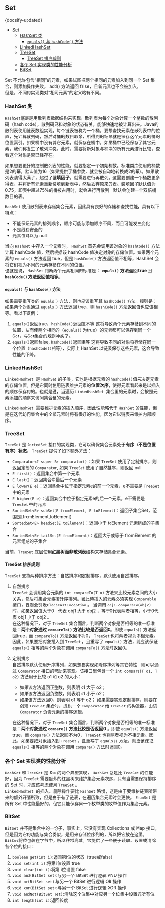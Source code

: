 ## Set
{docsify-updated}
- [Set](#set)
	- [HashSet 类](#hashset-类)
		- [`equals()` 与 `hashCode()` 方法](#equals-与-hashcode-方法)
	- [LinkedHashSet](#linkedhashset)
	- [TreeSet](#treeset)
		- [TreeSet 排序规则](#treeset-排序规则)
	- [各个 Set 实现类的性能分析](#各个-set-实现类的性能分析)
	- [BitSet](#bitset)


Set 不允许包含“相同”的元素，如果试图把两个相同的元素加入到同一个 Set 集合，则添加操作失败， add() 方法返回 false，且新元素也不会被加入。    
但是，不同的实现类对“相同元素”的定义略有不同。

### HashSet 类
`HashSet`底层是用散列表数据结构来实现。散列表为每个对象计算一个整数的散列码（hash code），散列码只和对象的状态有关，能够快速地被计算出来。Java的散列表使用链表数组实现，每个链表被称为一个桶，要想查找元素在散列表中的位置，先计算散列码，然后对桶的数目取余，所得到的结果就是保存这个元素的桶的位置索引。如果桶中没有其它元素，就保存在桶中，如果桶中已经保存了其它元素，我们称发生了散列冲突。此时，需要将新对象与桶中的所有元素进行比较，查看这个对象是否已经存在。

如果想要更好的控制散列表的性能，就要指定一个初始桶数。标准类库使用的桶数是2的幂，默认值为16（如果提供了桶参数，就会被自动地转换成2的幂）。如果散列表装得太满了，超过了**装填因子**，就需要进行再散列。这需要创建一个桶数更多得表，并将所有元素重新装填到新表中，然后丢弃原来的表。装填因子默认值为0.75，即表中超过75%的桶被占用时，就会进行再散列，默认会创建一个双倍桶数目的表。

`HashSet` 使用散列表来存储集合元素，因此具有良好的存储和查找性能，具有以下特点：
+ 不能保证元素的排列顺序，顺序可能与添加顺序不同，而且可能发生变化
+ 不是线程安全的
+ 元素值可以为 null

当向 `Hashset` 中存入一个元素时， `HashSet` 首先会调用该对象的 `hashCode()` 方法计算 hashCode 值，然后根据该 hashCode 值决定对象的存储位置。如果两个元素的 `equals()` 方法返回 true，但是 `hashCode()` 方法返回值不相等，HashSet 会将它们视为不同的元素存储在不同的位置。  
也就是说， `HashSet` 判断两个元素相同的标准是： **`equals()` 方法返回 true 且 `hashCode()` 方法返回值相等**。

#### `equals()` 与 `hashCode()` 方法
如果需要重写类的 `equals()` 方法，则也应该重写其 `hashCode()` 方法。规则是：如果两个对象通过 `equals()` 方法返回 true，则 `hashCode()` 方法返回值也应该相等。看以下反例：
1. `equals()`返回true，`hashCode()`返回值不等
这将导致两个元素存储到不同的位置，从而使两个相同的（`equals()` 为true）的元素都可以保存到同一个 Set，与Set集合的规则冲突了。
2. `equals()`返回false, `hashCode()`返回相等
这将导致不同的对象将存储在同一个位置（`hashCode()`相等），实际上 HashSet 以链表保存这些元素，这会导致性能的下降。

### LinkedHashSet
`LinkedHashSet `是 `HashSet` 的子类，它也是根据元素的 `hashCode()`值来决定元素的存储位置，但是它同时使用链表维护元素的**位置次序**，使得元素看起来是以插入的顺序保存的的。也就是说，当遍历 `LinkedHashSet `集合里的元素时，会按照元素添加的顺序来访问集合里的元素。

`LinkedHashSet `需要维护元素的插入顺序，因此性能略低于 `HashSet` 的性能，但是在迭代访问集合中的全部元素时将有很好的性能，因为它以链表来维护内部顺序。

### TreeSet
`TreeSet` 是 `SortedSet` 接口的实现类，它可以确保集合元素处于**有序（不是位置有序）状态**。 `TreeSet` 提供了如下额外方法：
+ `Comparator<? super E> comparator()`：如果 `TreeSet` 使用了定制排序，则返回定制的 `Comparator`, 如果 `TreeSet` 使用了自然排序，则返回 null
+ `E first()`：返回集合中第一个元素
+ `E last()`：返回集合中最后一个元素
+ `E lower(E e)`：返回集合中位于指定元素e的前一个元素，e不需要是 `TreeSet` 中的元素
+ `E higher(E e)`：返回集合中位于指定元素e的后一个元素，e不需要是 `TreeSet` 中的元素
+ `SortedSet<E> subSet(E fromElement, E toElement)`：返回子集合Set，范围是[fromElement,toElement)
+ `SortedSet<E> headSet(E toElement)`：返回小于 toElement 元素组成的子集合
+ `SortedSet<E> tailSet(E fromElement)`：返回大于或等于 fromElement 的元素组成的子集合

当前，`TreeSet` 底层使用**红黑树而非散列表**结构来存储集合元素。

#### TreeSet 排序规则
`TreeSet` 支持两种排序方法：自然排序和定制排序，默认使用自然排序。

1. 自然排序  
    `TreeSet` 会调用集合元素的 `int compareTo(T o)` 方法来比较元素之间的大小关系，然后将集合元素按升序排列。因此待插入的元素必须实现 `Comparable` 接口，否则会引发`ClassCastException` 。 
    当调用 `obj1.compareTo(obj2)` 时，如果返回值大于0，代表 obj1 大于 obj2 ，等于0代表两者相等，小于0代表 obj1 小于 obj2 。    
    在这种情况下，对于 `TreeSet` 集合而言，判断两个对象是否相等的唯一标准是：**两个对象通过 `compareTo()` 方法比较是否返回0**。即使 `equals()` 方法返回true，而 `compareTo()` 方法返回不为0， `TreeSet` 也将两者视为不相元素。因此，如果要把对象插入到 `TreeSet` ，且重写了 `equals()` 方法，则应该保证 `equals()` 相等的两个对象在调用 `compareTo()` 方法时返回0。

2. 定制排序  
    自然排序默认使用升序排列，如果想要实现如降序排列等其它特性，则可以通过 `Comparator` 接口的帮助来实现。该接口里包含一个 `int compare(T o1, T o2)` 方法用于比较 o1 和 o2 的大小： 
    + 如果该方法返回正整数，则表明 o1 大于 o2；
    + 如果该方法返回负整数，则表明 o1 小于 o2；
    + 如果该方法返回0，则表明 o1 等于 o2；
    如果需要实现定制排序，则要在创建 `TreeSet` 集合时，提供一个 `Comparator` 给 `TreeSet` 的构造器，由该 `Comparator` 负责元素的排序逻辑。

    在这种情况下，对于 `TreeSet` 集合而言，判断两个对象是否相等的唯一标准是：**两个对象通过 `compare()` 方法比较是否返回0** 。即使 `equals()` 方法返回true，而 `compare()` 方法返回不为0， `TreeSet` 也将两者视为不相元素。因此，如果要把对象插入到 `TreeSet` ，且重写了 `equals()` 方法，则应该保证 `equals()` 相等的两个对象在调用 `compare()` 方法时返回0。

### 各个 Set 实现类的性能分析
`HashSet` 和 `TreeSet` 是 Set 的两个典型实现， `HashSet` 总是比 `TreeSet` 的性能好，因为 `TreeSet` 需要额外的红黑树来维护集合元素次序，只有当需要保持排序的 Set 时，才应该考虑使用 `TreeSet` 。  
`LinkedHashSet `的插入、删除操作要比 `HashSet` 略慢，这是由于要维护链表所带来的额外开销所致，但是由于有了链表，在遍历集合元素时会更快。 
`EnumSet` 是所有 Set 中性能最好的，但它只能保存同一个枚举类的枚举值作为集合元素。

### BitSet
`BitSet` 并不是集合中的一份子，事实上，它没有实现 Collections 或 Map 接口，但是因为它的功能与集合类似，是用来存储位序列的，所以把它放在这里。 `BitSet`将位包装在字节中，所以非常高效。它提供了一些便于读取、设置或清除各个位的接口：
1. `boolean get(int i)`:返回第i位的状态（true或false）
2. `void set(int i)`:将第 i位设置 true
3. `void clear(int i)`:将第 i位设置 false
4. `void and(BitSet set)`:与另一个 BitSet 进行逻辑 AND 操作
5. `void or(BitSet set)`:与另一个 BitSet 进行逻辑 OR 操作
6. `void xor(BitSet set)`:与另一个 BitSet 进行逻辑 XOR 操作
7. `void andNot(BitSet set)`:清除这个位集中对应另一个位集中设置的所有位
8. `int length(int i)`:返回长度